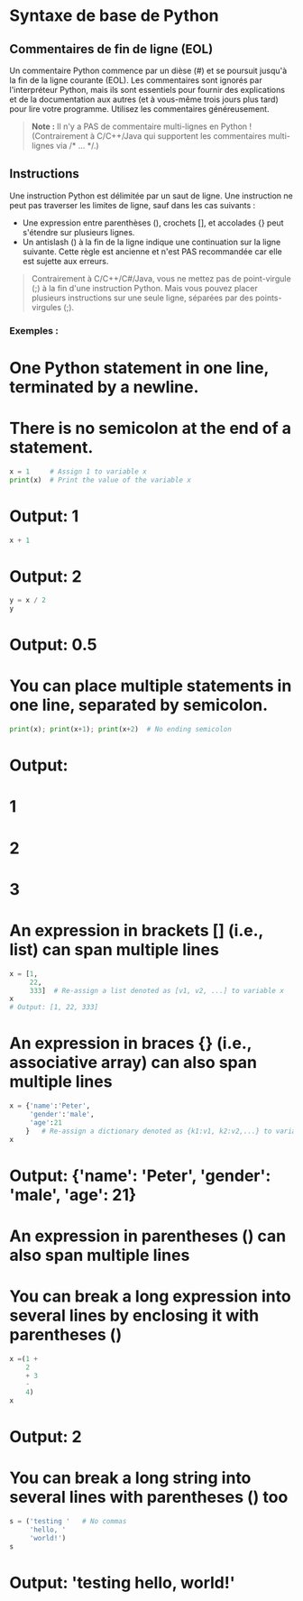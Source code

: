 # Syntaxe de base de Python

## Commentaires de fin de ligne (EOL)

Un commentaire Python commence par un dièse (#) et se poursuit jusqu'à la fin de la ligne courante (EOL). Les commentaires sont ignorés par l'interpréteur Python, mais ils sont essentiels pour fournir des explications et de la documentation aux autres (et à vous-même trois jours plus tard) pour lire votre programme. Utilisez les commentaires généreusement.

> **Note :** Il n'y a PAS de commentaire multi-lignes en Python ! (Contrairement à C/C++/Java qui supportent les commentaires multi-lignes via /* ... */.)

## Instructions

Une instruction Python est délimitée par un saut de ligne. Une instruction ne peut pas traverser les limites de ligne, sauf dans les cas suivants :

- Une expression entre parenthèses (), crochets [], et accolades {} peut s'étendre sur plusieurs lignes.
- Un antislash (\) à la fin de la ligne indique une continuation sur la ligne suivante. Cette règle est ancienne et n'est PAS recommandée car elle est sujette aux erreurs.

> Contrairement à C/C++/C#/Java, vous ne mettez pas de point-virgule (;) à la fin d'une instruction Python. Mais vous pouvez placer plusieurs instructions sur une seule ligne, séparées par des points-virgules (;).

### Exemples :

# One Python statement in one line, terminated by a newline.
# There is no semicolon at the end of a statement.
```python
x = 1     # Assign 1 to variable x
print(x)  # Print the value of the variable x
```
# Output: 1
```python
x + 1
```
# Output: 2
```python
y = x / 2
y
```
# Output: 0.5

# You can place multiple statements in one line, separated by semicolon.
```python
print(x); print(x+1); print(x+2)  # No ending semicolon
```
# Output:
# 1
# 2
# 3

# An expression in brackets [] (i.e., list) can span multiple lines
```python
x = [1,
     22,
     333]  # Re-assign a list denoted as [v1, v2, ...] to variable x
x
# Output: [1, 22, 333]
```
# An expression in braces {} (i.e., associative array) can also span multiple lines
```python
x = {'name':'Peter',
     'gender':'male',
     'age':21
    }   # Re-assign a dictionary denoted as {k1:v1, k2:v2,...} to variable x
x
```
# Output: {'name': 'Peter', 'gender': 'male', 'age': 21}

# An expression in parentheses () can also span multiple lines
# You can break a long expression into several lines by enclosing it with parentheses ()
```python
x =(1 +
    2
    + 3
    -
    4)
x
```
# Output: 2

# You can break a long string into several lines with parentheses () too
```python
s = ('testing '   # No commas
     'hello, '
     'world!')
s
```
# Output: 'testing hello, world!'
